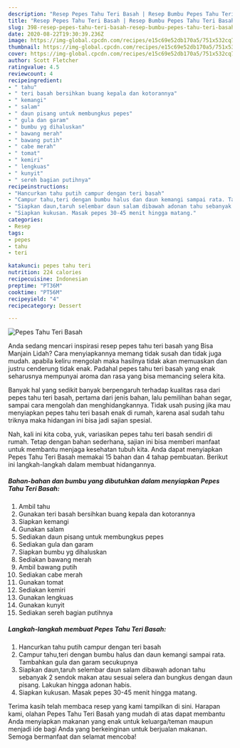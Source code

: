 ```yaml
---
description: "Resep Pepes Tahu Teri Basah | Resep Bumbu Pepes Tahu Teri Basah Yang Bikin Ngiler"
title: "Resep Pepes Tahu Teri Basah | Resep Bumbu Pepes Tahu Teri Basah Yang Bikin Ngiler"
slug: 398-resep-pepes-tahu-teri-basah-resep-bumbu-pepes-tahu-teri-basah-yang-bikin-ngiler
date: 2020-08-22T19:30:39.236Z
image: https://img-global.cpcdn.com/recipes/e15c69e52db170a5/751x532cq70/pepes-tahu-teri-basah-foto-resep-utama.jpg
thumbnail: https://img-global.cpcdn.com/recipes/e15c69e52db170a5/751x532cq70/pepes-tahu-teri-basah-foto-resep-utama.jpg
cover: https://img-global.cpcdn.com/recipes/e15c69e52db170a5/751x532cq70/pepes-tahu-teri-basah-foto-resep-utama.jpg
author: Scott Fletcher
ratingvalue: 4.5
reviewcount: 4
recipeingredient:
- " tahu"
- " teri basah bersihkan buang kepala dan kotorannya"
- " kemangi"
- " salam"
- " daun pisang untuk membungkus pepes"
- " gula dan garam"
- " bumbu yg dihaluskan"
- " bawang merah"
- " bawang putih"
- " cabe merah"
- " tomat"
- " kemiri"
- " lengkuas"
- " kunyit"
- " sereh bagian putihnya"
recipeinstructions:
- "Hancurkan tahu putih campur dengan teri basah"
- "Campur tahu,teri dengan bumbu halus dan daun kemangi sampai rata. Tambahkan gula dan garam secukupnya"
- "Siapkan daun,taruh selembar daun salam dibawah adonan tahu sebanyak 2 sendok makan atau sesuai selera dan bungkus dengan daun pisang. Lakukan hingga adonan habis."
- "Siapkan kukusan. Masak pepes 30-45 menit hingga matang."
categories:
- Resep
tags:
- pepes
- tahu
- teri

katakunci: pepes tahu teri 
nutrition: 224 calories
recipecuisine: Indonesian
preptime: "PT36M"
cooktime: "PT56M"
recipeyield: "4"
recipecategory: Dessert

---
```



![Pepes Tahu Teri Basah](https://img-global.cpcdn.com/recipes/e15c69e52db170a5/751x532cq70/pepes-tahu-teri-basah-foto-resep-utama.jpg)

Anda sedang mencari inspirasi resep pepes tahu teri basah yang Bisa Manjain Lidah? Cara menyiapkannya memang tidak susah dan tidak juga mudah. apabila keliru mengolah maka hasilnya tidak akan memuaskan dan justru cenderung tidak enak. Padahal pepes tahu teri basah yang enak seharusnya mempunyai aroma dan rasa yang bisa memancing selera kita.

Banyak hal yang sedikit banyak berpengaruh terhadap kualitas rasa dari pepes tahu teri basah, pertama dari jenis bahan, lalu pemilihan bahan segar, sampai cara mengolah dan menghidangkannya. Tidak usah pusing jika mau menyiapkan pepes tahu teri basah enak di rumah, karena asal sudah tahu triknya maka hidangan ini bisa jadi sajian spesial.




Nah, kali ini kita coba, yuk, variasikan pepes tahu teri basah sendiri di rumah. Tetap dengan bahan sederhana, sajian ini bisa memberi manfaat untuk membantu menjaga kesehatan tubuh kita. Anda dapat menyiapkan Pepes Tahu Teri Basah memakai 15 bahan dan 4 tahap pembuatan. Berikut ini langkah-langkah dalam membuat hidangannya.

<!--inarticleads1-->

##### Bahan-bahan dan bumbu yang dibutuhkan dalam menyiapkan Pepes Tahu Teri Basah:

1. Ambil  tahu
1. Gunakan  teri basah bersihkan buang kepala dan kotorannya
1. Siapkan  kemangi
1. Gunakan  salam
1. Sediakan  daun pisang untuk membungkus pepes
1. Sediakan  gula dan garam
1. Siapkan  bumbu yg dihaluskan
1. Sediakan  bawang merah
1. Ambil  bawang putih
1. Sediakan  cabe merah
1. Gunakan  tomat
1. Sediakan  kemiri
1. Gunakan  lengkuas
1. Gunakan  kunyit
1. Sediakan  sereh bagian putihnya




<!--inarticleads2-->

##### Langkah-langkah membuat Pepes Tahu Teri Basah:

1. Hancurkan tahu putih campur dengan teri basah
1. Campur tahu,teri dengan bumbu halus dan daun kemangi sampai rata. Tambahkan gula dan garam secukupnya
1. Siapkan daun,taruh selembar daun salam dibawah adonan tahu sebanyak 2 sendok makan atau sesuai selera dan bungkus dengan daun pisang. Lakukan hingga adonan habis.
1. Siapkan kukusan. Masak pepes 30-45 menit hingga matang.




Terima kasih telah membaca resep yang kami tampilkan di sini. Harapan kami, olahan Pepes Tahu Teri Basah yang mudah di atas dapat membantu Anda menyiapkan makanan yang enak untuk keluarga/teman maupun menjadi ide bagi Anda yang berkeinginan untuk berjualan makanan. Semoga bermanfaat dan selamat mencoba!
